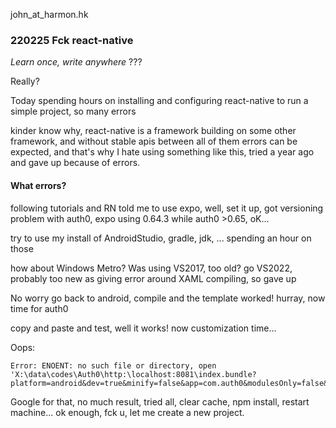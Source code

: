 john_at_harmon.hk

### 220225 **Fck react-native**

_Learn once, write anywhere_ ???

Really?

Today spending hours on installing and configuring react-native to run a simple project, so many errors

kinder know why, react-native is a framework building on some other framework, and without stable apis between all of them errors can be expected, and that's why I hate using something like this, tried a year ago and gave up because of errors.

#### What errors?
following tutorials and RN told me to use expo, well, set it up, got versioning problem with auth0, expo using 0.64.3 while auth0 >0.65, oK...

try to use my install of AndroidStudio, gradle, jdk, ... spending an hour on those

how about Windows Metro? Was using VS2017, too old? go VS2022, probably too new as giving error around XAML compiling, so gave up

No worry go back to android, compile and the template worked! hurray, now time for auth0

copy and paste and test, well it works! now customization time...

Oops:
```
Error: ENOENT: no such file or directory, open 'X:\data\codes\Auth0\http:\localhost:8081\index.bundle?platform=android&dev=true&minify=false&app=com.auth0&modulesOnly=false&runModule=true'
```
Google for that, no much result, tried all, clear cache, npm install, restart machine... ok enough, fck u, let me create a new project.
